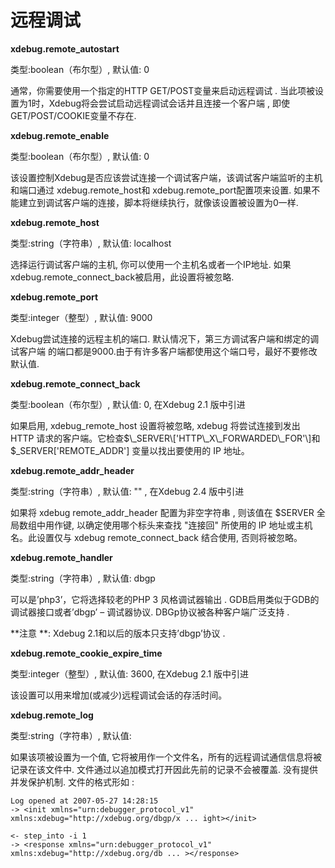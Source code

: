# 远程调试

**xdebug.remote\_autostart**

类型:boolean（布尔型）, 默认值: 0

通常，你需要使用一个指定的HTTP GET/POST变量来启动远程调试 . 当此项被设置为1时，Xdebug将会尝试启动远程调试会话并且连接一个客户端 , 即使GET/POST/COOKIE变量不存在.

**xdebug.remote\_enable**

类型:boolean（布尔型）, 默认值: 0

该设置控制Xdebug是否应该尝试连接一个调试客户端，该调试客户端监听的主机和端口通过 xdebug.remote\_host和 xdebug.remote\_port配置项来设置. 如果不能建立到调试客户端的连接，脚本将继续执行，就像该设置被设置为0一样.

**xdebug.remote\_host**

类型:string（字符串）, 默认值: localhost

选择运行调试客户端的主机, 你可以使用一个主机名或者一个IP地址. 如果xdebug.remote\_connect\_back被启用，此设置将被忽略.

**xdebug.remote\_port**

类型:integer（整型）, 默认值: 9000

Xdebug尝试连接的远程主机的端口. 默认情况下，第三方调试客户端和绑定的调试客户端 的端口都是9000.由于有许多客户端都使用这个端口号，最好不要修改默认值.

**xdebug.remote\_connect\_back**

类型:boolean（布尔型）, 默认值: 0, 在Xdebug 2.1 版中引进

如果启用, xdebug\_remote\_host 设置将被忽略, xdebug 将尝试连接到发出 HTTP 请求的客户端。它检查$\_SERVER\['HTTP\_X\_FORWARDED\_FOR'\]和$\_SERVER\['REMOTE\_ADDR'\] 变量以找出要使用的 IP 地址。

**xdebug.remote\_addr\_header**

类型:string（字符串）, 默认值: "" , 在Xdebug 2.4 版中引进

如果将 xdebug remote\_addr\_header 配置为非空字符串 , 则该值在 $SERVER 全局数组中用作键, 以确定使用哪个标头来查找 "连接回" 所使用的 IP 地址或主机名。此设置仅与 xdebug remote\_connect\_back 结合使用, 否则将被忽略。

**xdebug.remote\_handler**

类型:string（字符串）, 默认值: dbgp

可以是’php3’，它将选择较老的PHP 3 风格调试器输出 . GDB启用类似于GDB的调试器接口或者’dbgp’ – 调试器协议. DBGp协议被各种客户端广泛支持 .

**注意 **: Xdebug 2.1和以后的版本只支持’dbgp’协议 . 

**xdebug.remote\_cookie\_expire\_time**

类型:integer（整型）, 默认值: 3600, 在Xdebug 2.1 版中引进

该设置可以用来增加\(或减少\)远程调试会话的存活时间。

**xdebug.remote\_log**

类型:string（字符串）, 默认值:

如果该项被设置为一个值, 它将被用作一个文件名，所有的远程调试通信信息将被记录在该文件中. 文件通过以追加模式打开因此先前的记录不会被覆盖. 没有提供并发保护机制. 文件的格式形如 : 

```
Log opened at 2007-05-27 14:28:15
-> <init xmlns="urn:debugger_protocol_v1" xmlns:xdebug="http://xdebug.org/dbgp/x ... ight></init>

<- step_into -i 1
-> <response xmlns="urn:debugger_protocol_v1" xmlns:xdebug="http://xdebug.org/db ... ></response>
```



